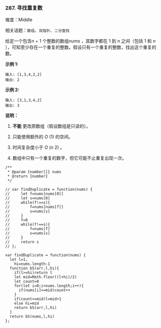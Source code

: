 ### 287. 寻找重复数

难度：Middle

相关话题：`数组`、`双指针`、`二分查找`

给定一个包含*n*  + 1 个整数的数组*nums* ，其数字都在 1 到 *n* 之间（包括 1 和 *n* ），可知至少存在一个重复的整数。假设只有一个重复的整数，找出这个重复的数。



**示例 1:** 



```
输入: [1,3,4,2,2]
输出: 2
```


**示例 2:** 



```
输入: [3,1,3,4,2]
输出: 3
```


**说明：** 




1. **不能** 更改原数组（假设数组是只读的）。

2. 只能使用额外的 *O* (1) 的空间。

3. 时间复杂度小于 *O* (*n* 2) 。

4. 数组中只有一个重复的数字，但它可能不止重复出现一次。




```
/**
 * @param {number[]} nums
 * @return {number}
 */

// var findDuplicate = function(nums) {
//     let f=nums[nums[0]]
//     let s=nums[0]
//     while(f!==s){
//         f=nums[nums[f]]
//         s=nums[s]
//     }
//     f=0
//     while(f!==s){
//         f=nums[f]
//         s=nums[s]
//     }
//     return s
// };

var findDuplicate = function(nums) {
  let l=1,
    hi=nums.length-1
  function bS(arr,l,hi){
    if(l>=hi)return l
    let mid=Math.floor((l+hi)/2)
    let count=0
    for(let i=0;i<nums.length;i++){
      if(nums[i]<=mid)count++
    }
    if(count<=mid)l=mid+1
    else hi=mid
    return bS(arr,l,hi)
  }
  return bS(nums,l,hi)
};
```

